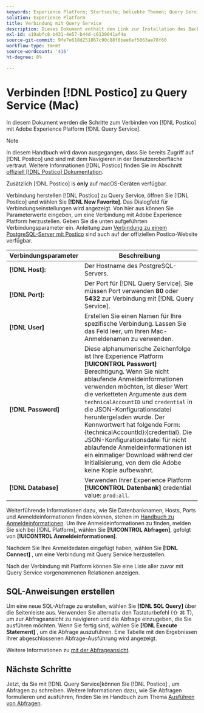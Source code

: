 ```yaml
---
keywords: Experience Platform; Startseite; beliebte Themen; Query Service; Query Service; postico; Postico; Verbindung mit Query Service
solution: Experience Platform
title: Verbindung mit Query Service
description: Dieses Dokument enthält den Link zur Installation des Backup-Clients Postico für Adobe Experience Platform Query Service.
exl-id: a19abfc8-b431-4e57-b44d-c6130041af4a
source-git-commit: 9fe7e618d251867c90c88f8bee6ef5863ae78f60
workflow-type: tm+mt
source-wordcount: '416'
ht-degree: 8%

---
```


# Verbinden [!DNL Postico] zu Query Service (Mac)

In diesem Dokument werden die Schritte zum Verbinden von [!DNL Postico] mit Adobe Experience Platform [!DNL Query Service].

>[!NOTE]
>
> In diesem Handbuch wird davon ausgegangen, dass Sie bereits Zugriff auf [!DNL Postico] und sind mit dem Navigieren in der Benutzeroberfläche vertraut. Weitere Informationen [!DNL Postico] finden Sie im Abschnitt [offiziell [!DNL Postico] Dokumentation](https://eggerapps.at/postico/docs).
> 
> Zusätzlich [!DNL Postico] is **only** auf macOS-Geräten verfügbar.

Verbindung herstellen [!DNL Postico] zu Query Service, öffnen Sie [!DNL Postico] und wählen Sie **[!DNL New Favorite]**. Das Dialogfeld für Verbindungseinstellungen wird angezeigt. Von hier aus können Sie Parameterwerte eingeben, um eine Verbindung mit Adobe Experience Platform herzustellen. Geben Sie die unten aufgeführten Verbindungsparameter ein. Anleitung zum [Verbindung zu einem PostgreSQL-Server mit Postico](https://eggerapps.at/postico/docs/v1.5.21/favorite-window.html) sind auch auf der offiziellen Postico-Website verfügbar.

| Verbindungsparameter | Beschreibung |
|---|---|
| **[!DNL Host]:** | Der Hostname des PostgreSQL-Servers. |
| **[!DNL Port]:** | Der Port für [!DNL Query Service]. Sie müssen Port verwenden **80** oder **5432** zur Verbindung mit [!DNL Query Service]. |
| **[!DNL User]** | Erstellen Sie einen Namen für Ihre spezifische Verbindung. Lassen Sie das Feld leer, um Ihren Mac-Anmeldenamen zu verwenden. |
| **[!DNL Password]** | Diese alphanumerische Zeichenfolge ist Ihre Experience Platform **[!UICONTROL Passwort]** Berechtigung. Wenn Sie nicht ablaufende Anmeldeinformationen verwenden möchten, ist dieser Wert die verketteten Argumente aus dem `technicalAccountID` und `credential` in die JSON-Konfigurationsdatei heruntergeladen wurde. Der Kennwortwert hat folgende Form: {technicalAccountId}:{credential}. Die JSON-Konfigurationsdatei für nicht ablaufende Anmeldeinformationen ist ein einmaliger Download während der Initialisierung, von dem die Adobe keine Kopie aufbewahrt. |
| **[!DNL Database]** | Verwenden Ihrer Experience Platform **[!UICONTROL Datenbank]** credential value: `prod:all`. |

Weiterführende Informationen dazu, wie Sie Datenbanknamen, Hosts, Ports und Anmeldeinformationen finden können, stehen im [Handbuch zu Anmeldeinformationen](../ui/credentials.md). Um Ihre Anmeldeinformationen zu finden, melden Sie sich bei [!DNL Platform], wählen Sie **[!UICONTROL Abfragen]**, gefolgt von **[!UICONTROL Anmeldeinformationen]**.

Nachdem Sie Ihre Anmeldedaten eingefügt haben, wählen Sie **[!DNL Connect]** , um eine Verbindung mit Query Service herzustellen.

Nach der Verbindung mit Platform können Sie eine Liste aller zuvor mit Query Service vorgenommenen Relationen anzeigen.

## SQL-Anweisungen erstellen

Um eine neue SQL-Abfrage zu erstellen, wählen Sie **[!DNL SQL Query]** über die Seitenleiste aus. Verwenden Sie alternativ den Tastaturbefehl (⇧ ⌘ T), um zur Abfrageansicht zu navigieren und die Abfrage einzugeben, die Sie ausführen möchten. Wenn Sie fertig sind, wählen Sie **[!DNL Execute Statement]** , um die Abfrage auszuführen. Eine Tabelle mit den Ergebnissen Ihrer abgeschlossenen Abfrage-Ausführung wird angezeigt.

Weitere Informationen zu [mit der Abfrageansicht](https://eggerapps.at/postico/docs/v1.3.1/sql-query-view.html).

## Nächste Schritte

Jetzt, da Sie mit [!DNL Query Service]können Sie [!DNL Postico] , um Abfragen zu schreiben. Weitere Informationen dazu, wie Sie Abfragen formulieren und ausführen, finden Sie im Handbuch zum Thema [Ausführen von Abfragen](../best-practices/writing-queries.md).
